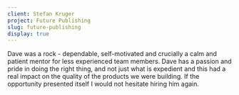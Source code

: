 ```yaml
---
client: Stefan Kruger
project: Future Publishing
slug: future-publishing
display: true
---
```


Dave was a rock - dependable, self-motivated and crucially a calm and patient mentor for less experienced team members. Dave has a passion and pride in doing the right thing, and not just what is expedient and this had a real impact on the quality of the products we were building. If the opportunity presented itself I would not hesitate hiring him again.


